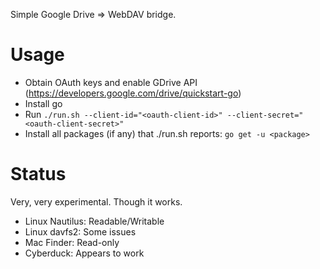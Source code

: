 Simple Google Drive => WebDAV bridge.

Usage
==

* Obtain OAuth keys and enable GDrive API (https://developers.google.com/drive/quickstart-go)
* Install go 
* Run `./run.sh --client-id="<oauth-client-id>" --client-secret="<oauth-client-secret>"`
* Install all packages (if any) that ./run.sh reports: `go get -u <package>`
    
Status
==
Very, very experimental. Though it works.

* Linux Nautilus: Readable/Writable
* Linux davfs2: Some issues
* Mac Finder: Read-only
* Cyberduck: Appears to work 